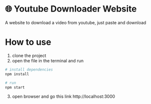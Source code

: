 # 🌐 Youtube Downloader Website

A website to download a video from youtube, just paste and download

# How to use

1. clone the project
2. open the file in the terminal and run

```bash
# install dependencies
npm install

# run
npm start
```

3. open browser and go this link http://localhost:3000
